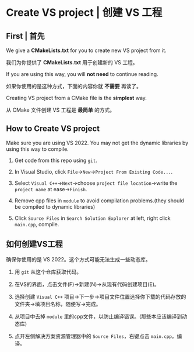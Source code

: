 # Create VS project | 创建 VS 工程

## First | 首先

We give a __CMakeLists.txt__ for you to create new VS project from it.

我们为你提供了 __CMakeLists.txt__ 用于创建新的 VS 工程。

If you are using this way, you will __not need__ to continue reading.

如果你使用的是这种方式，下面的内容你就 __不需要__ 再读了。

Creating VS project from a CMake file is the __simplest__ way.

从 CMake 文件创建 VS 工程是 __最简单__ 的方式。

## How to Create VS project

Make sure you are using VS 2022. You may not get the dynamic libraries by using this way to compile.

1. Get code from this repo using `git`.

2. In Visual Studio, click `File`->`New`->`Project From Existing Code...`.

3. Select `Visual C++`->`Next`->choose `project file location`->write the `project name` at ease->`Finish`.

4. Remove cpp files in `module` to avoid compilation problems.(they should be compiled to dynamic libraries)

5. Click `Source Files` in `Search Solution Explorer` at left, right click `main.cpp`, compile.

## 如何创建VS工程

确保你使用的是 VS 2022。这个方式可能无法生成一些动态库。

1. 用 `git` 从这个仓库获取代码。

2. 在VS的界面，点击文件(F)->新建(N)->从现有代码创建项目(E)。

3. 选择创建 `Visual C++` 项目->下一步->项目文件位置选择你下载的代码存放的文件夹->填项目名称，随便写->完成。

4. 从项目中去掉 `module` 里的cpp文件，以防止编译错误。(那些本应该编译到动态库)

5. 点开左侧解决方案资源管理器中的 `Source Files`，右键点击 `main.cpp`，编译。
